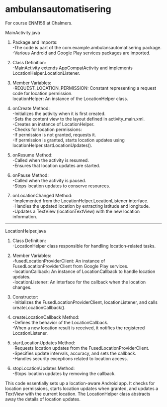 # ambulansautomatisering
For course ENM156 at Chalmers.

MainActivity.java
1. Package and Imports:  
   -The code is part of the com.example.ambulansautomatisering package.  
   -Various Android and Google Play services packages are imported.  

2. Class Definition:  
   -MainActivity extends AppCompatActivity and implements LocationHelper.LocationListener.  

3. Member Variables:  
   -REQUEST_LOCATION_PERMISSION: Constant representing a request code for location permission.  
   locationHelper: An instance of the LocationHelper class.  

4. onCreate Method:  
   -Initializes the activity when it is first created.  
   -Sets the content view to the layout defined in activity_main.xml.  
   -Creates an instance of LocationHelper.  
   -Checks for location permissions:  
   -If permission is not granted, requests it.  
   -If permission is granted, starts location updates using locationHelper.startLocationUpdates().  

5. onResume Method:  
   -Called when the activity is resumed.  
   -Ensures that location updates are started.  

6. onPause Method:  
   -Called when the activity is paused.  
   -Stops location updates to conserve resources.  

7. onLocationChanged Method:  
   -Implemented from the LocationHelper.LocationListener interface.  
   -Handles the updated location by extracting latitude and longitude.  
   -Updates a TextView (locationTextView) with the new location information.  

--------------------------------------------------------------------------------------------
LocationHelper.java  
1. Class Definition:  
   -LocationHelper class responsible for handling location-related tasks.  

2. Member Variables:  
   -fusedLocationProviderClient: An instance of FusedLocationProviderClient from Google Play services.  
   -locationCallback: An instance of LocationCallback to handle location updates.  
   -locationListener: An interface for the callback when the location changes.  

3. Constructor:  
   -Initializes the FusedLocationProviderClient, locationListener, and calls createLocationCallback().  

4. createLocationCallback Method:  
   -Defines the behavior of the LocationCallback.  
   -When a new location result is received, it notifies the registered LocationListener.  

5. startLocationUpdates Method:  
   -Requests location updates from the FusedLocationProviderClient.  
   -Specifies update intervals, accuracy, and sets the callback.  
   -Handles security exceptions related to location access.  

6. stopLocationUpdates Method:  
   -Stops location updates by removing the callback.  


This code essentially sets up a location-aware Android app.
It checks for location permissions, starts location updates when granted, and updates a TextView with the current location.
The LocationHelper class abstracts away the details of location updates.
